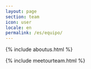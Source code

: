 ```yaml
---
layout: page
section: team
icon: user
locale: en
permalink: /es/equipo/
---
```


{% include aboutus.html %}

{% include meetourteam.html %}
